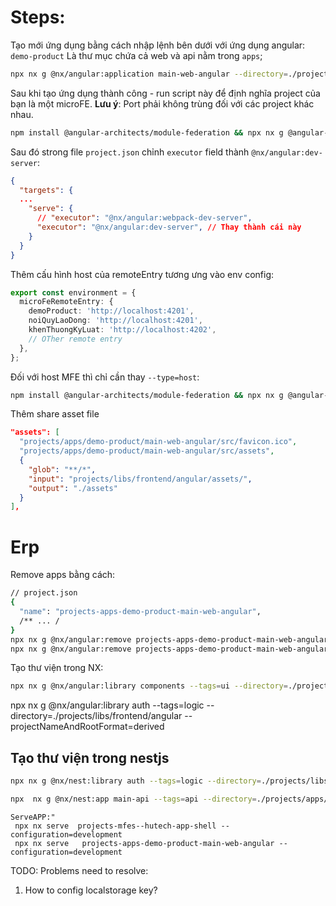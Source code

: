 # Steps:

Tạo mới ứng dụng bằng cách nhập lệnh bên dưới với ứng dụng angular: `demo-product` Là thư mục chứa cả web và api nằm trong `apps`;

```bash
npx nx g @nx/angular:application main-web-angular --directory=./projects/apps/demo-product --style=scss --bundler=webpack --standalone=true --ssr=false --projectNameAndRootFormat=derived
```

Sau khi tạo ứng dụng thành công - run script này để định nghĩa project của bạn là một microFE.
**Lưu ý**: Port phải không trùng đối với các project khác nhau.

```bash
npm install @angular-architects/module-federation && npx nx g @angular-architects/module-federation:ng-add --project=projects-apps-demo-product-main-web-angular --type=remote --port=4201  --directory=./projects/apps/demo-product/main-web-angular
```

Sau đó strong file `project.json` chỉnh `executor` field thành `@nx/angular:dev-server`:

```json
{
  "targets": {
  ...
    "serve": {
      // "executor": "@nx/angular:webpack-dev-server",
      "executor": "@nx/angular:dev-server", // Thay thành cái này
    }
  }
}
```

Thêm cấu hình host của remoteEntry tương ưng vào env config:

```typescript
export const environment = {
  microFeRemoteEntry: {
    demoProduct: 'http://localhost:4201',
    noiQuyLaoDong: 'http://localhost:4201',
    khenThuongKyLuat: 'http://localhost:4202',
    // OTher remote entry
  },
};
```

Đối với host MFE thì chỉ cần thay `--type=host`:

```bash
npm install @angular-architects/module-federation && npx nx g @angular-architects/module-federation:ng-add --project=projects-mfes--hutech-app-shell --type=host  --port=4200
```

Thêm share asset file

```json
"assets": [
  "projects/apps/demo-product/main-web-angular/src/favicon.ico",
  "projects/apps/demo-product/main-web-angular/src/assets",
  {
    "glob": "**/*",
    "input": "projects/libs/frontend/angular/assets/",
    "output": "./assets"
  }
],  
```

# Erp

Remove apps bằng cách:

```bash
// project.json
{
  "name": "projects-apps-demo-product-main-web-angular",
  /** ... /
}
npx nx g @nx/angular:remove projects-apps-demo-product-main-web-angular-e2e
npx nx g @nx/angular:remove projects-apps-demo-product-main-web-angular
```

Tạo thư viện trong NX:

```bash
npx nx g @nx/angular:library components --tags=ui --directory=./projects/libs/frontend/angular --projectNameAndRootFormat=derived
```

npx nx g @nx/angular:library auth --tags=logic --directory=./projects/libs/frontend/angular --projectNameAndRootFormat=derived


## Tạo thư viện trong nestjs
```bash
npx nx g @nx/nest:library auth --tags=logic --directory=./projects/libs/backend --projectNameAndRootFormat=derived
```
```bash
npx  nx g @nx/nest:app main-api --tags=api --directory=./projects/apps/demo-product --projectNameAndRootFormat=derived --frontendProject projects-apps-demo-product-main-web-angular
```

```
ServeAPP:"
 npx nx serve  projects-mfes--hutech-app-shell --configuration=development
 npx nx serve   projects-apps-demo-product-main-web-angular --configuration=development

```


TODO: 
Problems need to resolve:
1. How to config localstorage key?
